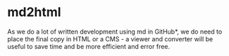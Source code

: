 # md2html
As we do a lot of written development using md in GitHub*, we do need to place the final copy in HTML or a CMS - a viewer and converter will be useful to save time and be more efficient and error free.
